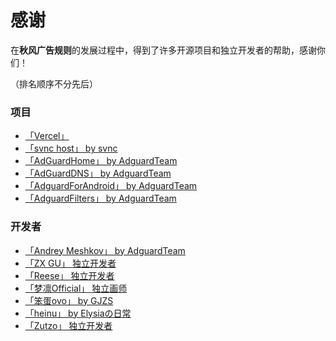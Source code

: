 # 感谢

在**秋风广告规则**的发展过程中，得到了许多开源项目和独立开发者的帮助，感谢你们！

（排名顺序不分先后）


### 项目
- [「Vercel」](https://vercel.com/)
- [「svnc host」 by svnc](https://gitee.com/svnc/host)
- [「AdGuardHome」 by AdguardTeam](https://github.com/AdguardTeam/AdGuardHome)
- [「AdGuardDNS」 by AdguardTeam](https://github.com/AdguardTeam/AdGuardDNS)
- [「AdguardForAndroid」 by AdguardTeam](https://github.com/AdguardTeam/AdguardForAndroid)
- [「AdguardFilters」 by AdguardTeam](https://github.com/AdguardTeam/AdguardFilters)


### 开发者
- [「Andrey Meshkov」 by AdguardTeam](https://github.com/ameshkov)
- [「ZX GU」 独立开发者](https://i.pcbeta.com/space-uid-4880620.html)
- [「Reese」 独立开发者](https://github.com/zjyzip)
- [「梦凛Official」 独立画师](https://t.me/menglin0204)
- [「笨蛋ovo」 by GJZS](https://github.com/liuran001)
- [「heinu」 by Elysiaの日常](https://github.com/heinu123)
- [「Zutzo」 独立开发者](https://github.com/zutzo)
